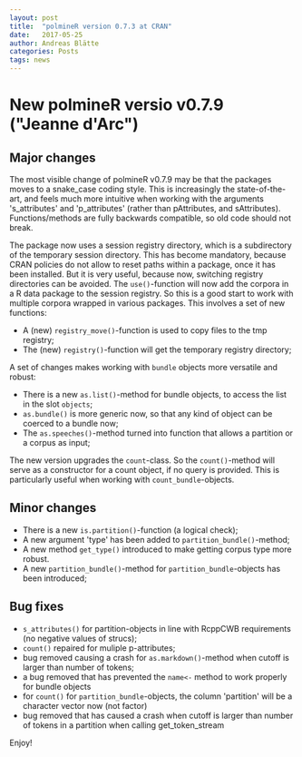 ```yaml
---
layout: post
title:  "polmineR version 0.7.3 at CRAN"
date:   2017-05-25
author: Andreas Blätte
categories: Posts
tags: news
---
```


# New polmineR versio v0.7.9 ("Jeanne d'Arc")

## Major changes

The most visible change of polmineR v0.7.9 may be that the packages moves to a snake_case coding style. This is increasingly the state-of-the-art, and feels much more intuitive when working with the arguments 's_attributes' and 'p_attributes' (rather than pAttributes, and sAttributes). Functions/methods are fully backwards compatible, so old code should not break.

The package now uses a session registry directory, which is a subdirectory of the temporary session directory. This has become mandatory, because CRAN policies do not allow to reset paths within a package, once it has been installed. But it is very useful, because now, switching registry directories can be avoided. The `use()`-function will now add the corpora in a R data package to the session registry. So this is a good start to work with multiple corpora wrapped in various packages. This involves a set of new functions:

* A (new) `registry_move()`-function is used to copy files to the tmp registry;
* The (new) `registry()`-function will get the temporary registry directory;

A set of changes makes working with `bundle` objects more versatile and robust:

* There is a new `as.list()`-method for bundle objects, to access the list in the slot `objects`;
* `as.bundle()` is more generic now, so that any kind of object can be coerced to a bundle now;
* The `as.speeches()`-method turned into function that allows a partition or a corpus as input;

The new version upgrades the `count`-class. So the `count()`-method will serve as a constructor for a count object, if no query is provided. This is particularly useful when working with `count_bundle`-objects. 

## Minor changes

* There is a new `is.partition()`-function (a logical check);
* A new argument 'type' has been added to `partition_bundle()`-method;
* A new method `get_type()` introduced to make getting corpus type more robust.
* A new `partition_bundle()`-method for `partition_bundle`-objects has been introduced;

## Bug fixes

* `s_attributes()` for partition-objects in line with RcppCWB requirements (no negative values of strucs);
* `count()` repaired for muliple p-attributes;
* bug removed causing a crash for `as.markdown()`-method when cutoff is larger than number of tokens;
* a bug removed that has prevented the `name<-` method to work properly for bundle objects
* for `count()` for `partition_bundle`-objects, the column 'partition' will be a character vector now (not factor)
* bug removed that has caused a crash when cutoff is larger than number of tokens in a partition when calling get_token_stream

Enjoy!
